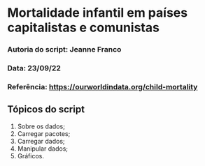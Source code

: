 # Mortalidade infantil em países capitalistas e comunistas

### Autoria do script: Jeanne Franco
### Data: 23/09/22
### Referência: https://ourworldindata.org/child-mortality

## Tópicos do script

1. Sobre os dados;
2. Carregar pacotes;
3. Carregar dados;
4. Manipular dados;
5. Gráficos.
